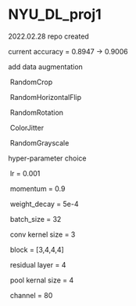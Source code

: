 # NYU_DL_proj1
2022.02.28 repo created



current accuracy = 0.8947 -> 0.9006



add data augmentation

​	RandomCrop

​	RandomHorizontalFlip

​	RandomRotation

​	ColorJitter

​	RandomGrayscale





hyper-parameter choice

​	lr = 0.001

​	momentum = 0.9

​	weight_decay = 5e-4

​	batch_size = 32

​	conv kernel size = 3

​	block = [3,4,4,4]

​	residual layer = 4

​	pool kernal size = 4

​	channel = 80

